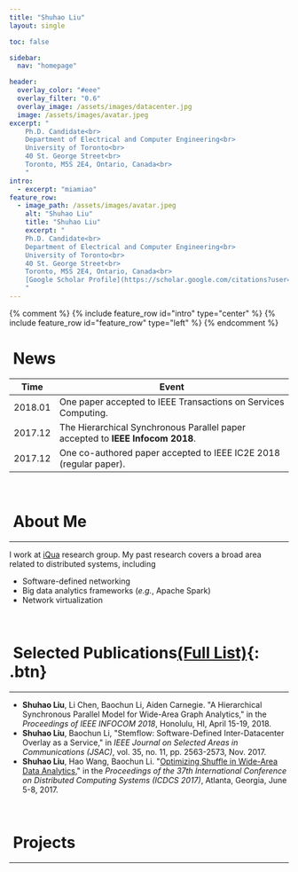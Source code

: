 ```yaml
---
title: "Shuhao Liu"
layout: single

toc: false

sidebar:
  nav: "homepage"

header:
  overlay_color: "#eee"
  overlay_filter: "0.6"
  overlay_image: /assets/images/datacenter.jpg
  image: /assets/images/avatar.jpeg
excerpt: "
    Ph.D. Candidate<br>
    Department of Electrical and Computer Engineering<br>
    University of Toronto<br>
    40 St. George Street<br>
    Toronto, M5S 2E4, Ontario, Canada<br>
    "
intro:
  - excerpt: "miamiao"
feature_row:
  - image_path: /assets/images/avatar.jpeg
    alt: "Shuhao Liu"
    title: "Shuhao Liu"
    excerpt: "
    Ph.D. Candidate<br>
    Department of Electrical and Computer Engineering<br>
    University of Toronto<br>
    40 St. George Street<br>
    Toronto, M5S 2E4, Ontario, Canada<br>
    [Google Scholar Profile](https://scholar.google.com/citations?user=vzwmJU8AAAAJ&hl=en&oi=ao)
    "
---
```


{% comment %}
{% include feature_row id="intro" type="center" %}
{% include feature_row id="feature_row" type="left" %}
{% endcomment %}

# <i class="fa fa-newspaper fa-fw"></i>&nbsp;News

| Time  | Event |
|-------|-------|
|2018.01| One paper accepted to IEEE Transactions on Services Computing.|
|2017.12| The Hierarchical Synchronous Parallel paper accepted to **IEEE Infocom 2018**.|
|2017.12| One co-authored paper accepted to IEEE IC2E 2018 (regular paper).|

<br>

# <i class="fa fa-microchip fa-fw"></i>&nbsp;About Me
------------------

I work at [iQua](iqua.ece.toronto.edu) research group. My past research covers a broad area related to distributed systems, including
* Software-defined networking
* Big data analytics frameworks (*e.g.*, Apache Spark)
* Network virtualization

<br>

# <i class="fa fa-book fa-fw"></i>&nbsp;Selected Publications[(Full List)](/publications){: .btn}
------------------

+ **Shuhao Liu**, Li Chen, Baochun Li, Aiden Carnegie. "A Hierarchical Synchronous Parallel Model for Wide-Area Graph Analytics," in the *Proceedings of IEEE INFOCOM 2018*, Honolulu, HI, April 15-19, 2018.
+ **Shuhao Liu**, Baochun Li, "Stemflow: Software-Defined Inter-Datacenter Overlay as a Service," in *IEEE Journal on Selected Areas in Communications (JSAC)*, vol. 35, no. 11, pp. 2563-2573, Nov. 2017.
+ **Shuhao Liu**, Hao Wang, Baochun Li. "[Optimizing Shuffle in Wide-Area Data Analytics](http://iqua.ece.toronto.edu/papers/sliu-icdcs17.pdf)," in the *Proceedings of the 37th International Conference on Distributed Computing Systems (ICDCS 2017)*, Atlanta, Georgia, June 5-8, 2017.

<br>

# <i class="fa fa-tasks fa-fw"></i>&nbsp;Projects
------------------
